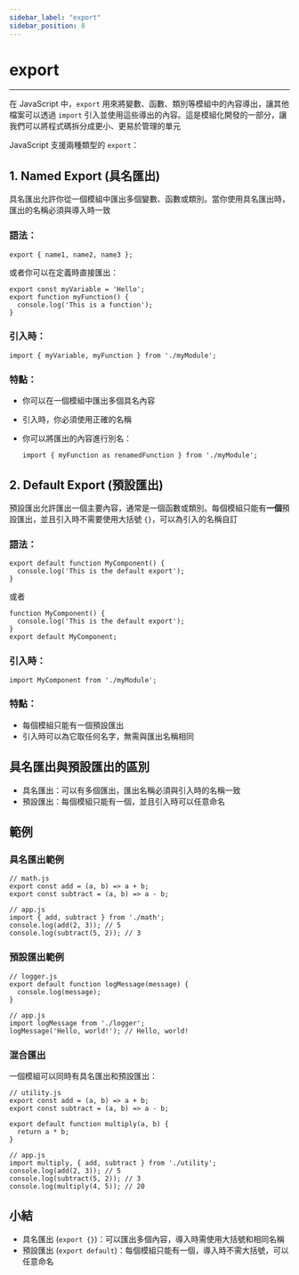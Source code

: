 ```yaml
---
sidebar_label: "export"
sidebar_position: 8
---
```


# export

---

在 JavaScript 中，`export` 用來將變數、函數、類別等模組中的內容導出，讓其他檔案可以透過 `import` 引入並使用這些導出的內容。這是模組化開發的一部分，讓我們可以將程式碼拆分成更小、更易於管理的單元

JavaScript 支援兩種類型的 `export`：

## 1. Named Export (具名匯出)

具名匯出允許你從一個模組中匯出多個變數、函數或類別。當你使用具名匯出時，匯出的名稱必須與導入時一致

### 語法：

```
export { name1, name2, name3 };
```

或者你可以在定義時直接匯出：

```
export const myVariable = 'Hello';
export function myFunction() {
  console.log('This is a function');
}
```

### 引入時：

```
import { myVariable, myFunction } from './myModule';
```

### 特點：

- 你可以在一個模組中匯出多個具名內容
- 引入時，你必須使用正確的名稱
- 你可以將匯出的內容進行別名：

	```
	import { myFunction as renamedFunction } from './myModule';
	```

## 2. Default Export (預設匯出)

預設匯出允許匯出一個主要內容，通常是一個函數或類別。每個模組只能有**一個**預設匯出，並且引入時不需要使用大括號 `{}`，可以為引入的名稱自訂

### 語法：

```
export default function MyComponent() {
  console.log('This is the default export');
}
```

或者


```
function MyComponent() {
  console.log('This is the default export');
}
export default MyComponent;
```

### 引入時：

```
import MyComponent from './myModule';
```

### 特點：

- 每個模組只能有一個預設匯出
- 引入時可以為它取任何名字，無需與匯出名稱相同

## 具名匯出與預設匯出的區別

- 具名匯出：可以有多個匯出，匯出名稱必須與引入時的名稱一致
- 預設匯出：每個模組只能有一個，並且引入時可以任意命名

## 範例

### 具名匯出範例

```
// math.js
export const add = (a, b) => a + b;
export const subtract = (a, b) => a - b;
```

```
// app.js
import { add, subtract } from './math';
console.log(add(2, 3)); // 5
console.log(subtract(5, 2)); // 3
```

### 預設匯出範例

```
// logger.js
export default function logMessage(message) {
  console.log(message);
}
```

```
// app.js
import logMessage from './logger';
logMessage('Hello, world!'); // Hello, world!
```

### 混合匯出

一個模組可以同時有具名匯出和預設匯出：

```
// utility.js
export const add = (a, b) => a + b;
export const subtract = (a, b) => a - b;

export default function multiply(a, b) {
  return a * b;
}
```

```
// app.js
import multiply, { add, subtract } from './utility';
console.log(add(2, 3)); // 5
console.log(subtract(5, 2)); // 3
console.log(multiply(4, 5)); // 20
```

## 小結

- 具名匯出 (`export {}`)：可以匯出多個內容，導入時需使用大括號和相同名稱
- 預設匯出 (`export default`)：每個模組只能有一個，導入時不需大括號，可以任意命名